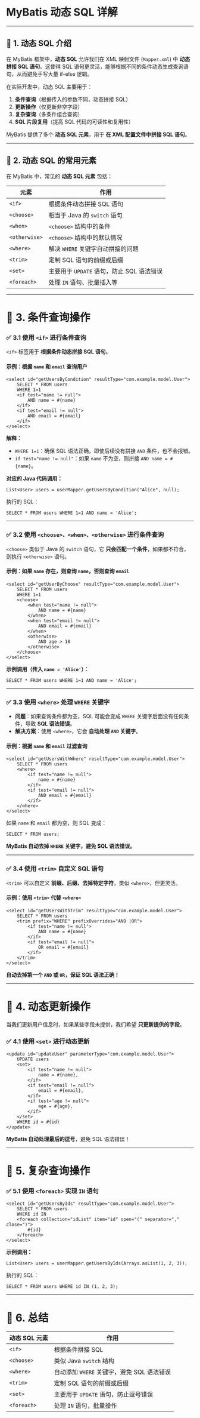 # **MyBatis 动态 SQL 详解**

------

## **🔹 1. 动态 SQL 介绍**

在 MyBatis 框架中，**动态 SQL** 允许我们在 XML 映射文件 (`Mapper.xml`) 中 **动态拼接 SQL 语句**。这使得 SQL 语句更灵活，能够根据不同的条件动态生成查询语句，从而避免手写大量 if-else 逻辑。

在实际开发中，动态 SQL 主要用于：

1. **条件查询**（根据传入的参数不同，动态拼接 SQL）
2. **更新操作**（仅更新非空字段）
3. **复杂查询**（多条件组合查询）
4. **SQL 片段复用**（提高 SQL 代码的可读性和复用性）

MyBatis 提供了多个 **动态 SQL 元素**，用于 **在 XML 配置文件中拼接 SQL 语句**。

------

## **🔹 2. 动态 SQL 的常用元素**

在 MyBatis 中，常见的 **动态 SQL 元素** 包括：

| **元素**      | **作用**                                  |
| ------------- | ----------------------------------------- |
| `<if>`        | 根据条件动态拼接 SQL 语句                 |
| `<choose>`    | 相当于 Java 的 `switch` 语句              |
| `<when>`      | `<choose>` 结构中的条件                   |
| `<otherwise>` | `<choose>` 结构中的默认情况               |
| `<where>`     | 解决 `WHERE` 关键字自动拼接的问题         |
| `<trim>`      | 定制 SQL 语句的前缀或后缀                 |
| `<set>`       | 主要用于 `UPDATE` 语句，防止 SQL 语法错误 |
| `<foreach>`   | 处理 `IN` 语句、批量插入等                |

------

# **🔹 3. 条件查询操作**

### **✅ 3.1 使用 `<if>` 进行条件查询**

`<if>` 标签用于 **根据条件动态拼接 SQL 语句**。

#### **示例：根据 `name` 和 `email` 查询用户**

```
<select id="getUsersByCondition" resultType="com.example.model.User">
    SELECT * FROM users
    WHERE 1=1
    <if test="name != null">
        AND name = #{name}
    </if>
    <if test="email != null">
        AND email = #{email}
    </if>
</select>
```

**解释：**

- `WHERE 1=1`：确保 SQL 语法正确，即使后续没有拼接 `AND` 条件，也不会报错。
- `if test="name != null"`：如果 `name` 不为空，则拼接 `AND name = #{name}`。

**对应的 Java 代码调用：**

```
List<User> users = userMapper.getUsersByCondition("Alice", null);
```

执行的 SQL：

```
SELECT * FROM users WHERE 1=1 AND name = 'Alice';
```

------

### **✅ 3.2 使用 `<choose>、<when>、<otherwise>` 进行条件查询**

`<choose>` 类似于 Java 的 `switch` 语句，它 **只会匹配一个条件**，如果都不符合，则执行 `<otherwise>` 语句。

#### **示例：如果 `name` 存在，则查询 `name`，否则查询 `email`**

```
<select id="getUserByChoose" resultType="com.example.model.User">
    SELECT * FROM users
    WHERE 1=1
    <choose>
        <when test="name != null">
            AND name = #{name}
        </when>
        <when test="email != null">
            AND email = #{email}
        </when>
        <otherwise>
            AND age > 18
        </otherwise>
    </choose>
</select>
```

**示例调用（传入 `name = 'Alice'`）：**

```
SELECT * FROM users WHERE 1=1 AND name = 'Alice';
```

------

### **✅ 3.3 使用 `<where>` 处理 `WHERE` 关键字**

- **问题**：如果查询条件都为空，SQL 可能会变成 `WHERE` 关键字后面没有任何条件，导致 **SQL 语法错误**。
- **解决方案**：使用 `<where>`，它会 **自动处理 `AND` 关键字**。

#### **示例：根据 `name` 和 `email` 过滤查询**

```
<select id="getUsersWithWhere" resultType="com.example.model.User">
    SELECT * FROM users
    <where>
        <if test="name != null">
            name = #{name}
        </if>
        <if test="email != null">
            AND email = #{email}
        </if>
    </where>
</select>
```

如果 `name` 和 `email` 都为空，则 SQL 变成：

```
SELECT * FROM users;
```

**MyBatis 自动去掉 `WHERE` 关键字，避免 SQL 语法错误。**

------

### **✅ 3.4 使用 `<trim>` 自定义 SQL 语句**

`<trim>` 可以自定义 **前缀、后缀、去掉特定字符**，类似 `<where>`，但更灵活。

#### **示例：使用 `<trim>` 代替 `<where>`**

```
<select id="getUsersWithTrim" resultType="com.example.model.User">
    SELECT * FROM users
    <trim prefix="WHERE" prefixOverrides="AND |OR">
        <if test="name != null">
            AND name = #{name}
        </if>
        <if test="email != null">
            OR email = #{email}
        </if>
    </trim>
</select>
```

**自动去掉第一个 `AND` 或 `OR`，保证 SQL 语法正确！**

------

# **🔹 4. 动态更新操作**

当我们更新用户信息时，如果某些字段未提供，我们希望 **只更新提供的字段**。

### **✅ 4.1 使用 `<set>` 进行动态更新**

```
<update id="updateUser" parameterType="com.example.model.User">
    UPDATE users
    <set>
        <if test="name != null">
            name = #{name},
        </if>
        <if test="email != null">
            email = #{email},
        </if>
        <if test="age != null">
            age = #{age},
        </if>
    </set>
    WHERE id = #{id}
</update>
```

**MyBatis 自动处理最后的逗号**，避免 SQL 语法错误！

------

# **🔹 5. 复杂查询操作**

### **✅ 5.1 使用 `<foreach>` 实现 `IN` 语句**

```
<select id="getUsersByIds" resultType="com.example.model.User">
    SELECT * FROM users
    WHERE id IN
    <foreach collection="idList" item="id" open="(" separator="," close=")">
        #{id}
    </foreach>
</select>
```

**示例调用：**

```
List<User> users = userMapper.getUsersByIds(Arrays.asList(1, 2, 3));
```

执行的 SQL：

```
SELECT * FROM users WHERE id IN (1, 2, 3);
```

------

# **🔹 6. 总结**

| **动态 SQL 元素** | **作用**                                   |
| ----------------- | ------------------------------------------ |
| `<if>`            | 根据条件拼接 SQL                           |
| `<choose>`        | 类似 Java `switch` 结构                    |
| `<where>`         | 自动添加 `WHERE` 关键字，避免 SQL 语法错误 |
| `<trim>`          | 定制 SQL 语句的前缀或后缀                  |
| `<set>`           | 主要用于 `UPDATE` 语句，防止逗号错误       |
| `<foreach>`       | 处理 `IN` 语句，批量操作                   |